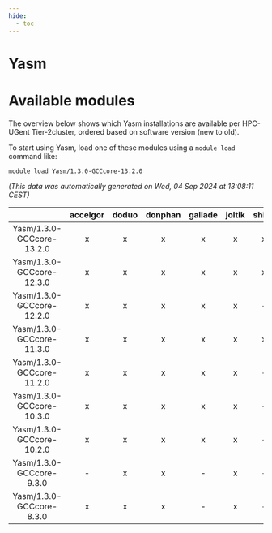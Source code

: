 ```yaml
---
hide:
  - toc
---
```


Yasm
====

# Available modules


The overview below shows which Yasm installations are available per HPC-UGent Tier-2cluster, ordered based on software version (new to old).

To start using Yasm, load one of these modules using a `module load` command like:

```shell
module load Yasm/1.3.0-GCCcore-13.2.0
```

*(This data was automatically generated on Wed, 04 Sep 2024 at 13:08:11 CEST)*  

| |accelgor|doduo|donphan|gallade|joltik|shinx|skitty|
| :---: | :---: | :---: | :---: | :---: | :---: | :---: | :---: |
|Yasm/1.3.0-GCCcore-13.2.0|x|x|x|x|x|x|x|
|Yasm/1.3.0-GCCcore-12.3.0|x|x|x|x|x|x|x|
|Yasm/1.3.0-GCCcore-12.2.0|x|x|x|x|x|-|x|
|Yasm/1.3.0-GCCcore-11.3.0|x|x|x|x|x|x|x|
|Yasm/1.3.0-GCCcore-11.2.0|x|x|x|x|x|-|x|
|Yasm/1.3.0-GCCcore-10.3.0|x|x|x|x|x|-|x|
|Yasm/1.3.0-GCCcore-10.2.0|x|x|x|x|x|-|x|
|Yasm/1.3.0-GCCcore-9.3.0|-|x|x|-|x|-|x|
|Yasm/1.3.0-GCCcore-8.3.0|x|x|x|-|x|-|x|
